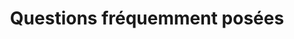 ---
title: Questions fréquemment posées
description: Répertoire des questions fréquemment posées
order: 3
---